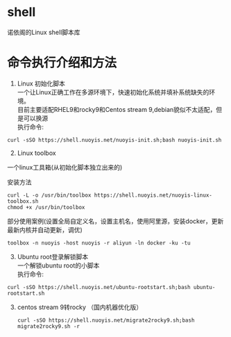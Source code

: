 # shell
诺依阁的Linux shell脚本库

# 命令执行介绍和方法  
1. Linux 初始化脚本  
一个让Linux正确工作在多源环境下，快速初始化系统并填补系统缺失的环境。  
目前主要适配RHEL9和rocky9和Centos stream 9,debian貌似不太适配，但是可以换源  
执行命令:  
```
curl -sSO https://shell.nuoyis.net/nuoyis-init.sh;bash nuoyis-init.sh
```
2. Linux toolbox

  一个linux工具箱(从初始化脚本独立出来的)

  安装方法

  ```
  curl -L -o /usr/bin/toolbox https://shell.nuoyis.net/nuoyis-linux-toolbox.sh
  chmod +x /usr/bin/toolbox
  ```

  部分使用案例(设置全局自定义名，设置主机名，使用阿里源，安装docker，更新最新内核并自动更新，调优)

  ```
  toolbox -n nuoyis -host nuoyis -r aliyun -ln docker -ku -tu
  ```

  

3. Ubuntu root登录解锁脚本  
  一个解锁ubuntu root的小脚本  
  执行命令:  
```
curl -sSO https://shell.nuoyis.net/ubuntu-rootstart.sh;bash ubuntu-rootstart.sh
```

3. centos stream 9转rocky （国内机器优化版）

   ```
   curl -sSO https://shell.nuoyis.net/migrate2rocky9.sh;bash migrate2rocky9.sh -r
   ```

   
